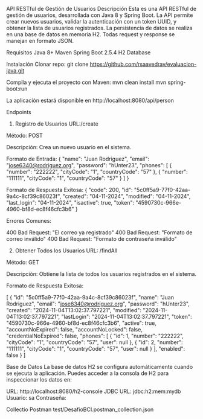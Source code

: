 API RESTful de Gestión de Usuarios
Descripción
Esta es una API RESTful de gestión de usuarios, desarrollada con Java 8 y Spring Boot. La API permite crear nuevos usuarios, validar la autenticación con un token UUID, y obtener la lista de usuarios registrados. La persistencia de datos se realiza en una base de datos en memoria H2. Todas request y response se manejan en formato JSON.

Requisitos
Java 8+
Maven
Spring Boot 2.5.4
H2 Database

Instalación
Clonar repo: git clone https://github.com/rsaavedrav/evaluacion-java.git

Compila y ejecuta el proyecto con Maven:
mvn clean install
mvn spring-boot:run


La aplicación estará disponible en http://localhost:8080/api/person

Endpoints
1. Registro de Usuarios
URL:/create

Método: POST

Descripción: Crea un nuevo usuario en el sistema.

Formato de Entrada:
{
    "name": "Juan Rodriguez",
    "email": "jose6340@rodriguez.org",
    "password": "hUnter23",
    "phones": [
        {
            "number": "222222",
            "cityCode": "1",
            "countryCode": "57"
        },
        {
            "number": "111111",
            "cityCode": "1",
            "countryCode": "57"
        }
    ]
}

Formato de Respuesta Exitosa:
{
    "code": 200,
    "id": "5c0ff5a9-77f0-42aa-9a4c-8cf39c86023f",
    "created": "04-11-2024",
    "modified": "04-11-2024",
    "last_login": "04-11-2024",
    "isactive": true,
    "token": "4590730c-966e-4960-bf8d-ec8f46cfc3b6"
}

Errores Comunes:

400 Bad Request: "El correo ya registrado"
400 Bad Request: "Formato de correo inválido"
400 Bad Request: "Formato de contraseña inválido"

2. Obtener Todos los Usuarios
URL: /findAll

Método: GET

Descripción: Obtiene la lista de todos los usuarios registrados en el sistema.

Formato de Respuesta Exitosa:

[
    {
        "id": "5c0ff5a9-77f0-42aa-9a4c-8cf39c86023f",
        "name": "Juan Rodriguez",
        "email": "jose6340@rodriguez.org",
        "password": "hUnter23",
        "created": "2024-11-04T13:02:37.797221",
        "modified": "2024-11-04T13:02:37.797221",
        "lastLogin": "2024-11-04T13:02:37.797221",
        "token": "4590730c-966e-4960-bf8d-ec8f46cfc3b6",
        "active": true,
        "accountNoExpired": false,
        "accountNoLocked": false,
        "credentialNoExpired": false,
        "phones": [
            {
                "id": 1,
                "number": "222222",
                "cityCode": "1",
                "countryCode": "57",
                "user": null
            },
            {
                "id": 2,
                "number": "111111",
                "cityCode": "1",
                "countryCode": "57",
                "user": null
            }
        ],
        "enabled": false
    }
]

Base de Datos
La base de datos H2 se configura automáticamente cuando se ejecuta la aplicación. Puedes acceder a la consola de H2 para inspeccionar los datos en:

URL: http://localhost:8080/h2-console
JDBC URL: jdbc:h2:mem:mydb
Usuario: sa
Contraseña: 


Collectio Postman 
test/DesafioBCI.postman_collection.json